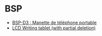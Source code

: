 # BSP

- [BSP-D3 : Manette de téléphone portable](BSP-D3/Readme.md)
- [LCD Writing tablet (with partial deletion)](LCD%20Writing%20tablet/Readme.md)
